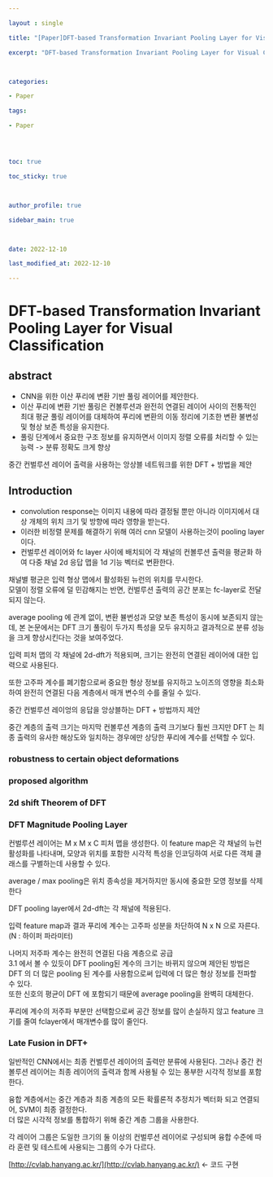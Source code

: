 ```yaml
---

layout : single

title: "[Paper]DFT-based Transformation Invariant Pooling Layer for Visual Classification"

excerpt: "DFT-based Transformation Invariant Pooling Layer for Visual Classification 논문 리뷰"



categories:

- Paper

tags:

- Paper




toc: true

toc_sticky: true



author_profile: true

sidebar_main: true



date: 2022-12-10

last_modified_at: 2022-12-10

---
```

# DFT-based Transformation Invariant Pooling Layer for Visual Classification

  

## abstract

- CNN을 위한 이산 푸리에 변환 기반 풀링 레이어를 제안한다.
- 이산 푸리에 변환 기반 풀링은 컨볼루션과 완전히 연결된 레이어 사이의 전통적인 최대 평균 풀링 레이어를 대체하여 푸리에 변환의 이동 정리에 기초한 변환 불변성 및 형상 보존 특성을 유지한다.
- 풀링 단계에서 중요한 구조 정보를 유지하면서 이미지 정렬 오류를 처리할 수 있는 능력 -> 분류 정확도 크게 향상

  

중간 컨벌루션 레이어 출력을 사용하는 앙상블 네트워크를 위한 DFT + 방법을 제안  
  

## Introduction

- convolution response는 이미지 내용에 따라 결정될 뿐만 아니라 이미지에서 대상 개체의 위치 크기 및 방향에 따라 영향을 받는다.
- 이러한 비정렬 문제를 해결하기 위해 여러 cnn 모델이 사용하는것이 pooling layer이다.
- 컨벌루션 레이어와 fc layer 사이에 배치되어 각 채널의 컨볼루션 출력을 평균화 하여 다중 채널 2d 응답 맵을 1d 기능 벡터로 변환한다.

  
채널별 평균은 입력 형상 맵에서 활성화된 뉴런의 위치를 무시한다.  
모델이 정렬 오류에 덜 민감해지는 반면, 컨벌루션 출력의 공간 분포는 fc-layer로 전달되지 않는다.  
  
average pooling 에 관계 없이, 변환 뷸번성과 모양 보존 특성이 동시에 보존되지 않는데, 본 논문에서는 DFT 크기 풀링이 두가지 특성을 모두 유지하고 결과적으로 분류 성능을 크게 향상시킨다는 것을 보여주었다.  
  
입력 피처 맵의 각 채널에 2d-dft가 적용되며, 크기는 완전히 연결된 레이어에 대한 입력으로 사용된다.  
  
또한 고주파 계수를 폐기함으로써 중요한 형상 정보를 유지하고 노이즈의 영향을 최소화 하여 완전히 연결된 다음 계층에서 매개 변수의 수를 줄일 수 있다.  
  
중간 컨벌루션 레이엉의 응답을 앙상블하는 DFT + 방법까지 제안  
  
중간 계층의 출력 크기는 마지막 컨볼루션 계층의 출력 크기보다 훨씬 크지만 DFT 는 최종 출력의 유사한 해상도와 일치하는 경우에만 상당한 푸리에 계수를 선택할 수 있다.  
  
  

### robustness to certain object deformations

### proposed algorithm

### 2d shift Theorem of DFT

### DFT Magnitude Pooling Layer

  
컨벌루션 레이어는 M x M x C 피처 맵을 생성한다. 이 feature map은 각 채널의 뉴런 활성화를 나타내며, 모양과 위치를 포함한 시각적 특성을 인코딩하여 서로 다른 객체 클래스를 구별하는데 사용할 수 있다.  
  
average / max pooling은 위치 종속성을 제거하지만 동시에 중요한 모영 정보를 삭제한다  
  
DFT pooling layer에서 2d-dft는 각 채널에 적용된다.  
  
입력 feature map과 결과 푸리에 계수는 고주파 성분을 차단하여 N x N 으로 자른다.(N : 하이퍼 파라미터)  
  
나머지 저주파 계수는 완전히 연결된 다음 계층으로 공급  
3.1 에서 볼 수 있듯이 DFT pooling된 계수의 크기는 바뀌지 않으며 제안된 방법은 DFT 의 더 많은 pooling 된 계수를 사용함으로써 입력에 더 많은 형상 정보를 전파할 수 있다.  
또한 신호의 평균이 DFT 에 포함되기 때문에 average pooling을 완벽히 대체한다.  
  
푸리에 계수의 저주파 부분만 선택함으로써 공간 정보를 많이 손실하지 않고 feature 크기를 줄여 fclayer에서 매개변수를 많이 줄인다.  
  

### Late Fusion in DFT+

일반적인 CNN에서는 최종 컨벌루션 레이어의 출력만 분류에 사용된다. 그러나 중간 컨볼루션 레이어는 최종 레이어의 출력과 함께 사용될 수 있는 풍부한 시각적 정보를 포함한다.  
  
융합 계층에서는 중간 계층과 최종 계층의 모든 확률론적 추정치가 벡터화 되고 연결되어, SVM이 최종 결정한다.  
더 많은 시각적 정보를 통합하기 위해 중간 계층 그룹을 사용한다.  
  
각 레이어 그룹은 도일한 크기의 둘 이상의 컨벌루션 레이어로 구성되며 융합 수준에 따라 훈련 및 테스트에 사용되는 그룹의 수가 다르다.  
  
[http://cvlab.hanyang.ac.kr/](http://cvlab.hanyang.ac.kr/) <- 코드 구현